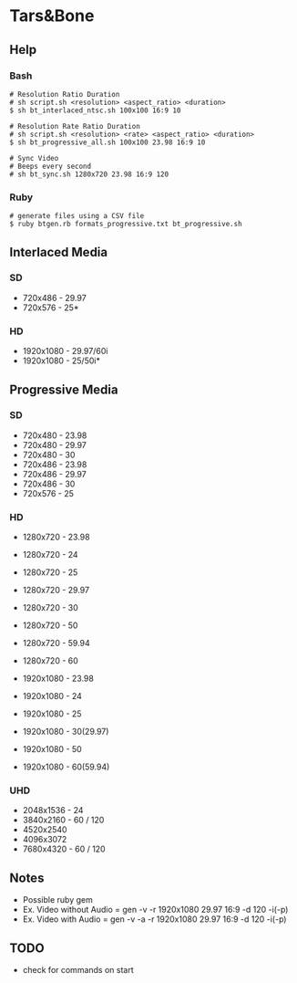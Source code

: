 # Tars&Bone

## Help
### Bash
```
# Resolution Ratio Duration
# sh script.sh <resolution> <aspect_ratio> <duration>
$ sh bt_interlaced_ntsc.sh 100x100 16:9 10

# Resolution Rate Ratio Duration
# sh script.sh <resolution> <rate> <aspect_ratio> <duration>
$ sh bt_progressive_all.sh 100x100 23.98 16:9 10

# Sync Video
# Beeps every second
# sh bt_sync.sh 1280x720 23.98 16:9 120
```
### Ruby
```
# generate files using a CSV file
$ ruby btgen.rb formats_progressive.txt bt_progressive.sh
```

## Interlaced Media
### SD
  - 720x486 - 29.97
  - 720x576 - 25*
### HD
  - 1920x1080 - 29.97/60i
  - 1920x1080 - 25/50i*

## Progressive Media
### SD
  - 720x480 - 23.98
  - 720x480 - 29.97
  - 720x480 - 30
  - 720x486 - 23.98
  - 720x486 - 29.97
  - 720x486 - 30
  - 720x576 - 25

### HD
  - 1280x720 - 23.98
  - 1280x720 - 24
  - 1280x720 - 25
  - 1280x720 - 29.97
  - 1280x720 - 30
  - 1280x720 - 50
  - 1280x720 - 59.94
  - 1280x720 - 60

  - 1920x1080 - 23.98
  - 1920x1080 - 24
  - 1920x1080 - 25
  - 1920x1080 - 30(29.97)
  - 1920x1080 - 50
  - 1920x1080 - 60(59.94)

### UHD
  - 2048x1536 - 24
  - 3840x2160 - 60 / 120
  - 4520x2540
  - 4096x3072
  - 7680x4320 - 60 / 120


## Notes
- Possible ruby gem
- Ex. Video without Audio = gen -v -r 1920x1080 29.97 16:9 -d 120 -i(-p)
- Ex. Video with Audio = gen -v -a -r 1920x1080 29.97 16:9 -d 120 -i(-p)

## TODO
- check for commands on start
